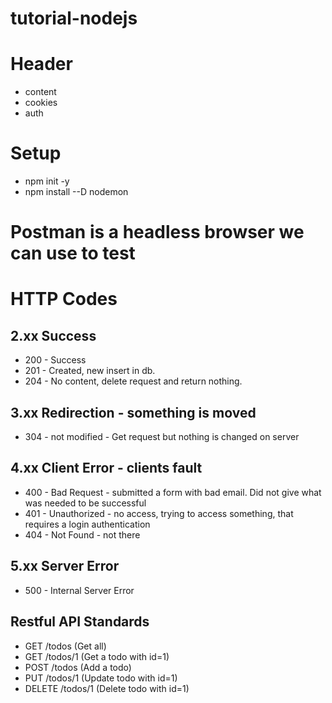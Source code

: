 # tutorial-nodejs

# Header
- content
- cookies
- auth 

# Setup
- npm init -y
- npm install --D nodemon

# Postman is a headless browser we can use to test


# HTTP Codes

## 2.xx Success
- 200 - Success
- 201 - Created, new insert in db.
- 204 - No content, delete request and return nothing.

## 3.xx Redirection - something is moved
- 304 - not modified - Get request but nothing is changed on server

## 4.xx Client Error - clients fault
- 400 - Bad Request - submitted a form with bad email. Did not give what was needed to be successful
- 401 - Unauthorized - no access, trying to access something, that requires a login authentication
- 404 - Not Found - not there

## 5.xx Server Error
- 500 - Internal Server Error

## Restful API Standards
- GET /todos (Get all)
- GET /todos/1 (Get a todo with id=1)
- POST /todos (Add a todo)
- PUT /todos/1 (Update todo with id=1)
- DELETE /todos/1 (Delete todo with id=1)



